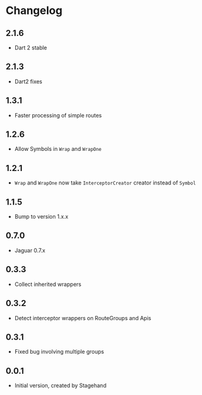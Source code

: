 # Changelog

## 2.1.6

+ Dart 2 stable

## 2.1.3

+ Dart2 fixes

## 1.3.1

+ Faster processing of simple routes

## 1.2.6

+ Allow Symbols in `Wrap` and `WrapOne`

## 1.2.1

+ `Wrap` and `WrapOne` now take `InterceptorCreator` creator instead of `Symbol`

## 1.1.5

+ Bump to version 1.x.x

## 0.7.0

+ Jaguar 0.7.x

## 0.3.3
- Collect inherited wrappers

## 0.3.2
- Detect interceptor wrappers on RouteGroups and Apis

## 0.3.1
- Fixed bug involving multiple groups

## 0.0.1

- Initial version, created by Stagehand
